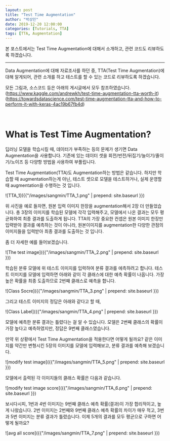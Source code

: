 ```yaml
---
layout: post
title: "Test Time Augmentation"
author: "박상민"
date: 2019-12-20 12:00:00
categories: [Tutorials, TTA]
tags: [TTA, Augmentation]
---
```


본 포스트에서는 Test Time Augmentation에 대해서 소개하고, 관련 코드도 리뷰하도록 하겠습니다.

---

Data Augmentation에 대해 자료조사를 하던 중, TTA(Test Time Augmentation)에 대해 알게되어, 관련 소개를 하고 테스트를 할 수 있는 코드로 리뷰하도록 하겠습니다.

모든 그림과, 소스코드 등은 아래의 게시글에서 모두 참조하였습니다.  
(https://www.kaggle.com/andrewkh/test-time-augmentation-tta-worth-it)  
(https://towardsdatascience.com/test-time-augmentation-tta-and-how-to-perform-it-with-keras-4ac19b67fb4d)

<br>

# What is Test Time Augmentation?

딥러닝 모델을 학습시킬 때, 데이터가 부족하는 등의 문제가 생기면 Data Augmentation을 사용합니다. 기존에 있는 데이터 셋을 회전/반전/뒤집기/늘이기/줄이기/노이즈 등 다양항 방법을 사용하여 부풀립니다.  

Test Time Augmentation(TTA)도 Augmentation하는 방법은 같습니다. 하지만 학습할 때 augmentation하는게 아닌, 테스트 셋으로 모델을 테스트하거나, 실제 운영할 때 augmentation을 수행하는 것 입니다. 

![TTA_1]({{"/images/sangmin/TTA_1.png" | prepend: site.baseurl }})  

위 사진을 예로 들자면, 원본 입력 이미지 한장을 augmentation해서 2장 더 만들었습니다. 총 3장의 이미지를 학습된 모델에 각각 입력해주고, 모델에서 나온 결과는 모두 평균화하여 최종 결과를 도출하게 됩니다. TTA의 가장 중요한 컨셉은 원본 이미지 한장만 입력받아 결과를 예측하는 것이 아니라, 원본이미지를 augmentation한 다양한 관점의 이미지들을 입력받아 최종 결과를 도출하는 것 입니다.  

좀 더 자세한 예를 들어보겠습니다.  

![The test image]({{"/images/sangmin/TTA_2.png" | prepend: site.baseurl }})  

학습된 분류 모델에 위 테스트 이미지를 입력하여 분류 결과를 에측하려고 합니다. 테스트 이미지를 모델에 입력하면 아래와 같이 각 클래스에 대한 예측 확률이 나옵니다. 가장 높은 확률을 최종 도출하므로 2번째 클래스로 예측을 합니다.  

![Class Socre]({{"/images/sangmin/TTA_3.png" | prepend: site.baseurl }})  

그리고 테스트 이미지의 정답은 아래와 같다고 할 때,  

![Class Label]({{"/images/sangmin/TTA_4.png" | prepend: site.baseurl }})   

모델에 예측한 분류 결과는 틀렸다는 걸 알 수 있습니다. 모델은 2번째 클래스의 확률이 가장 높다고 예측하였지만, 정답은 9번째 클래스였습니다.  

만약 위 상황에서 Test Time Augmentation을 적용한다면 어떻게 될까요? 같은 이미지를 약간만 변형시킨 5장의 이미지를 모델에 입력해보고, 분류 결과를 예측해 보겠습니다.  

![modify test image]({{"/images/sangmin/TTA_5.png" | prepend: site.baseurl }})  

모델에서 출력된 각 이미지들의 클래스 확률은 다음과 같습니다.  

![modify test image score]({{"/images/sangmin/TTA_6.png" | prepend: site.baseurl }})  

보시다시피, 1번과 4번 이미지는 9번째 클래스 예측 확률(결과)이 가장 합리적이고, 높게 나왔습니다. 2번 이미지는 2번째와 9번째 클래스 예측 확률의 차이가 매우 적고, 3번과 5번 이미지는 분류 결과가 틀렸습니다. 이제 5개의 결과를 모두 평균으로 구하면 어떻게 될까요?  

![avg all score]({{"/images/sangmin/TTA_7.png" | prepend: site.baseurl }})  
